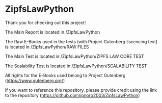 # ZipfsLawPython

Thank you for checking out this project!

The Main Report is located in /ZipfsLawPython

The Raw E-Books used in the tests (with Project Gutenberg liscencing text) is located in /ZipfsLawPython/RAW FILES

The Main Test is located in /ZipfsLawPython/ZIPFS LAW CORE TEST

The Scalability Test is located in /ZipfsLawPython/SCALABILITY TEST

All rights for the E-Books used belong to Project Gutenberg (https://www.gutenberg.org/)

If you want to reference this repository, please provide credit using the link to the repository (https://github.com/jpnoro2003/ZipfsLawPython)
